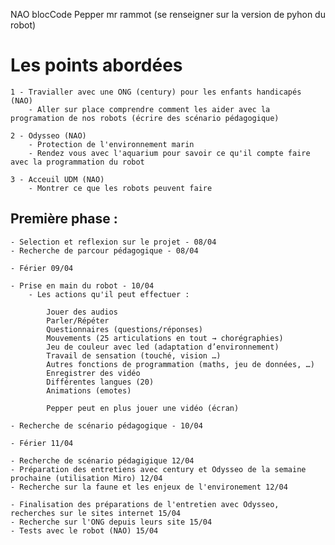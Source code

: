 NAO blocCode 
Pepper mr rammot (se renseigner sur la version de pyhon du robot)


# Les points abordées

	1 - Travialler avec une ONG (century) pour les enfants handicapés	(NAO)
		- Aller sur place comprendre comment les aider avec la programation de nos robots (écrire des scénario pédagogique)

	2 - Odysseo	(NAO)
		- Protection de l'environnement marin
		- Rendez vous avec l'aquarium pour savoir ce qu'il compte faire avec la programmation du robot
	
	3 - Acceuil UDM	(NAO)
		- Montrer ce que les robots peuvent faire

## Première phase :

	- Selection et reflexion sur le projet - 08/04
	- Recherche de parcour pédagogique - 08/04

	- Férier 09/04 

	- Prise en main du robot - 10/04
		- Les actions qu'il peut effectuer : 
		
			Jouer des audios
			Parler/Répéter
			Questionnaires (questions/réponses)
			Mouvements (25 articulations en tout → chorégraphies)
			Jeu de couleur avec led (adaptation d’environnement)
			Travail de sensation (touché, vision …)
			Autres fonctions de programmation (maths, jeu de données, …)
			Enregistrer des vidéo
			Différentes langues (20)
			Animations (emotes)

			Pepper peut en plus jouer une vidéo (écran)

	- Recherche de scénario pédagogique - 10/04

	- Férier 11/04 

	- Recherche de scénario pédagigique 12/04
	- Préparation des entretiens avec century et Odysseo de la semaine prochaine (utilisation Miro) 12/04
	- Recherche sur la faune et les enjeux de l'environement 12/04

	- Finalisation des préparations de l'entretien avec Odysseo, recherches sur le sites internet 15/04
	- Recherche sur l'ONG depuis leurs site 15/04
	- Tests avec le robot (NAO) 15/04